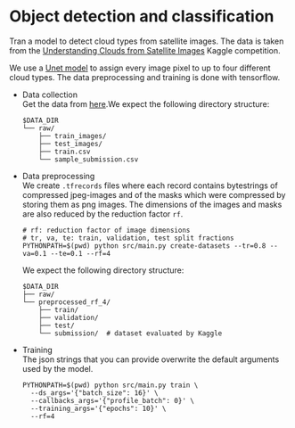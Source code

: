 # Object detection and classification

Tran a model to detect cloud types from satellite images. The data is taken from the [Understanding Clouds from Satellite Images](https://www.kaggle.com/c/understanding_cloud_organization) Kaggle competition.


We use a [Unet model](https://lmb.informatik.uni-freiburg.de/people/ronneber/u-net/) to assign every image pixel to up to four different cloud types. The data preprocessing and training is done with tensorflow.


- Data collection   
  Get the data from [here](https://www.kaggle.com/competitions/understanding_cloud_organization/data).We expect the following directory structure:
  ```shell
  $DATA_DIR
  └── raw/
      ├── train_images/
      ├── test_images/
      ├── train.csv
      └── sample_submission.csv
  ```


- Data preprocessing    
  We create `.tfrecords` files where each record contains bytestrings of compressed jpeg-images and of the masks which were compressed by storing them as png images. The dimensions of the images and masks are also reduced by the reduction factor `rf`.
  ```shell
  # rf: reduction factor of image dimensions
  # tr, va, te: train, validation, test split fractions
  PYTHONPATH=$(pwd) python src/main.py create-datasets --tr=0.8 --va=0.1 --te=0.1 --rf=4
  ```
  We expect the following directory structure:
  ```shell
  $DATA_DIR
  ├── raw/
  └── preprocessed_rf_4/
      ├── train/
      ├── validation/
      ├── test/
      └── submission/  # dataset evaluated by Kaggle
  ```


- Training   
  The json strings that you can provide overwrite the default arguments used by the model.
  ```shell
  PYTHONPATH=$(pwd) python src/main.py train \
    --ds_args='{"batch_size": 16}' \
    --callbacks_args='{"profile_batch": 0}' \
    --training_args='{"epochs": 10}' \
    --rf=4
  ```

